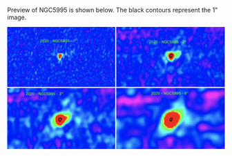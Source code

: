 Preview of NGC5995 is shown below. The black contours represent the 1" image. 

![NGC5995](NGC5995.png "NGC5995")


